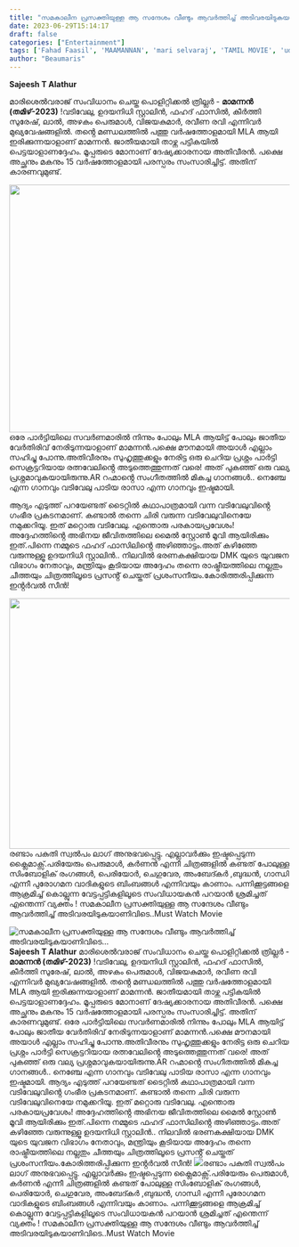 ```yaml
---
title: "സമകാലീന പ്രസക്തിയുള്ള ആ സന്ദേശം വീണ്ടും ആവർത്തിച്ച് അടിവരയിടുകയാണിവിടെ..."
date: 2023-06-29T15:14:17
draft: false
categories: ["Entertainment"]
tags: ['Fahad Faasil', 'MAAMANNAN', 'mari selvaraj', 'TAMIL MOVIE', 'udayanidhi stalin', 'vadivelu']
author: "Beaumaris"
---
```


<strong>Sajeesh T Alathur </strong>

മാരിശെൽവരാജ് സംവിധാനം ചെയ്ത പൊളിറ്റിക്കൽ ത്രില്ലർ - <strong>മാമന്നൻ (തമിഴ്-2023)</strong> !വടിവേലു, ഉദയനിധി സ്റ്റാലിൻ, ഫഹദ് ഫാസിൽ, കീർത്തി സുരേഷ്, ലാൽ, അഴകം പെരുമാൾ, വിജയകുമാർ, രവീണ രവി എന്നിവർ മുഖ്യവേഷങ്ങളിൽ. തൻ്റെ മണ്ഡലത്തിൽ പത്തു വർഷത്തോളമായി MLA ആയി ഇരിക്കുന്നയാളാണ് മാമന്നൻ. ജാതീയമായി താഴ്ന്ന പട്ടികയിൽ പെട്ടയാളാണദ്ദേഹം. മൂപ്പരുടെ മോനാണ് ദേഷ്യക്കാരനായ അതിവീരൻ. പക്ഷെ അച്ഛനും മകനും 15 വർഷത്തോളമായി പരസ്പരം സംസാരിച്ചിട്ട്. അതിന് കാരണവുമുണ്ട്.

<a href="https://cdn.boolokam.com/articles/2023/06/dqdffff-2.jpg"><img class="size-large wp-image-401505 aligncenter" src="https://cdn.boolokam.com/articles/2023/06/dqdffff-2-1024x569.jpg" alt="" width="800" height="445" /></a>ഒരേ പാർട്ടിയിലെ സവർണമാരിൽ നിന്നും പോലും MLA ആയിട്ട് പോലും ജാതീയ വേർതിരിവ് നേരിടുന്നയാളാണ് മാമന്നൻ.പക്ഷെ മൗനമായി അയാൾ എല്ലാം സഹിച്ചു പോന്നു.അതിവീരനും സുഹൃത്തുക്കളും നേരിട്ട ഒരു ചെറിയ പ്രശ്നം പാർട്ടി സെക്രട്ടറിയായ രത്നവേലിൻ്റെ അടുത്തെത്തുന്നത് വരെ! അത് പുകഞ്ഞ് ഒരു വല്യ പ്രശ്നമാവുകയായിരുന്നു.AR റഹ്മാൻ്റെ സംഗീതത്തിൽ മികച്ച ഗാനങ്ങൾ.. നെഞ്ചേ എന്ന ഗാനവും വടിവേലു പാടിയ രാസാ എന്ന ഗാനവും ഇഷ്ടമായി.

ആദ്യം എടുത്ത് പറയേണ്ടത് ടൈറ്റിൽ കഥാപാത്രമായി വന്ന വടിവേലുവിൻ്റെ ഗംഭീര പ്രകടനമാണ്. കണ്ടാൽ തന്നെ ചിരി വരുന്ന വടിവേലുവിനെയേ നമുക്കറിയൂ. ഇത് മറ്റൊരു വടിവേലു. എന്തൊരു പരകായപ്രവേശം! അദ്ദേഹത്തിൻ്റെ അഭിനയ ജീവിതത്തിലെ മൈൽ സ്റ്റോൺ മൂവി ആയിരിക്കും ഇത്.പിന്നെ നമ്മുടെ ഫഹദ് ഫാസിലിൻ്റെ അഴിഞ്ഞാട്ടം.അത് കഴിഞ്ഞേ വരുന്നുള്ളൂ ഉദയനിധി സ്റ്റാലിൻ.. നിലവിൽ ഭരണകക്ഷിയായ DMK യുടെ യുവജന വിഭാഗം നേതാവും, മന്ത്രിയും കൂടിയായ അദ്ദേഹം തന്നെ രാഷ്ട്രീയത്തിലെ നല്ലതും ചീത്തയും ചിത്രത്തിലൂടെ പ്രസൻ്റ് ചെയ്തത് പ്രശംസനീയം.കോരിത്തരിപ്പിക്കുന്ന ഇൻ്റർവൽ സീൻ!

<a href="https://cdn.boolokam.com/articles/2023/06/qqwwww.jpg"><img class="size-large wp-image-401506 aligncenter" src="https://cdn.boolokam.com/articles/2023/06/qqwwww-1024x576.jpg" alt="" width="800" height="450" /></a>രണ്ടാം പകുതി സ്വൽപം ലാഗ് അനുഭവപ്പെട്ടു. എല്ലാവർക്കും ഇഷ്ടപ്പെടുന്ന ക്ലൈമാക്സ്.പരിയേരും പെരുമാൾ, കർണൻ എന്നീ ചിത്രങ്ങളിൽ കണ്ടത് പോലുള്ള സിംബോളിക് രംഗങ്ങൾ, പെരിയോർ, ചെഗുവേര, അംബേദ്കർ ,ബുദ്ധൻ, ഗാന്ധി എന്നീ പുരോഗമന വാദികളുടെ ബിംബങ്ങൾ എന്നിവയും കാണാം. പന്നിക്കൂട്ടങ്ങളെ ആക്രമിച്ച് കൊല്ലുന്ന വേട്ടപ്പട്ടികളിലൂടെ സംവിധായകൻ പറയാൻ ശ്രമിച്ചത് എന്തെന്ന് വ്യക്തം ! സമകാലീന പ്രസക്തിയുള്ള ആ സന്ദേശം വീണ്ടും ആവർത്തിച്ച് അടിവരയിടുകയാണിവിടെ..Must Watch Movie


![സമകാലീന പ്രസക്തിയുള്ള ആ സന്ദേശം വീണ്ടും ആവർത്തിച്ച് അടിവരയിടുകയാണിവിടെ...](https://cdn.boolokam.com/articles/2023/06/dqdffff-2-1024x569.jpg)**Sajeesh T Alathur** മാരിശെൽവരാജ് സംവിധാനം ചെയ്ത പൊളിറ്റിക്കൽ ത്രില്ലർ - **മാമന്നൻ (തമിഴ്-2023)** !വടിവേലു, ഉദയനിധി സ്റ്റാലിൻ, ഫഹദ് ഫാസിൽ, കീർത്തി സുരേഷ്, ലാൽ, അഴകം പെരുമാൾ, വിജയകുമാർ, രവീണ രവി എന്നിവർ മുഖ്യവേഷങ്ങളിൽ. തൻ്റെ മണ്ഡലത്തിൽ പത്തു വർഷത്തോളമായി MLA ആയി ഇരിക്കുന്നയാളാണ് മാമന്നൻ. ജാതീയമായി താഴ്ന്ന പട്ടികയിൽ പെട്ടയാളാണദ്ദേഹം. മൂപ്പരുടെ മോനാണ് ദേഷ്യക്കാരനായ അതിവീരൻ. പക്ഷെ അച്ഛനും മകനും 15 വർഷത്തോളമായി പരസ്പരം സംസാരിച്ചിട്ട്. അതിന് കാരണവുമുണ്ട്. [](https://cdn.boolokam.com/articles/2023/06/dqdffff-2.jpg)ഒരേ പാർട്ടിയിലെ സവർണമാരിൽ നിന്നും പോലും MLA ആയിട്ട് പോലും ജാതീയ വേർതിരിവ് നേരിടുന്നയാളാണ് മാമന്നൻ.പക്ഷെ മൗനമായി അയാൾ എല്ലാം സഹിച്ചു പോന്നു.അതിവീരനും സുഹൃത്തുക്കളും നേരിട്ട ഒരു ചെറിയ പ്രശ്നം പാർട്ടി സെക്രട്ടറിയായ രത്നവേലിൻ്റെ അടുത്തെത്തുന്നത് വരെ! അത് പുകഞ്ഞ് ഒരു വല്യ പ്രശ്നമാവുകയായിരുന്നു.AR റഹ്മാൻ്റെ സംഗീതത്തിൽ മികച്ച ഗാനങ്ങൾ.. നെഞ്ചേ എന്ന ഗാനവും വടിവേലു പാടിയ രാസാ എന്ന ഗാനവും ഇഷ്ടമായി. ആദ്യം എടുത്ത് പറയേണ്ടത് ടൈറ്റിൽ കഥാപാത്രമായി വന്ന വടിവേലുവിൻ്റെ ഗംഭീര പ്രകടനമാണ്. കണ്ടാൽ തന്നെ ചിരി വരുന്ന വടിവേലുവിനെയേ നമുക്കറിയൂ. ഇത് മറ്റൊരു വടിവേലു. എന്തൊരു പരകായപ്രവേശം! അദ്ദേഹത്തിൻ്റെ അഭിനയ ജീവിതത്തിലെ മൈൽ സ്റ്റോൺ മൂവി ആയിരിക്കും ഇത്.പിന്നെ നമ്മുടെ ഫഹദ് ഫാസിലിൻ്റെ അഴിഞ്ഞാട്ടം.അത് കഴിഞ്ഞേ വരുന്നുള്ളൂ ഉദയനിധി സ്റ്റാലിൻ.. നിലവിൽ ഭരണകക്ഷിയായ DMK യുടെ യുവജന വിഭാഗം നേതാവും, മന്ത്രിയും കൂടിയായ അദ്ദേഹം തന്നെ രാഷ്ട്രീയത്തിലെ നല്ലതും ചീത്തയും ചിത്രത്തിലൂടെ പ്രസൻ്റ് ചെയ്തത് പ്രശംസനീയം.കോരിത്തരിപ്പിക്കുന്ന ഇൻ്റർവൽ സീൻ! [![](https://cdn.boolokam.com/articles/2023/06/qqwwww-1024x576.jpg)](https://cdn.boolokam.com/articles/2023/06/qqwwww.jpg)രണ്ടാം പകുതി സ്വൽപം ലാഗ് അനുഭവപ്പെട്ടു. എല്ലാവർക്കും ഇഷ്ടപ്പെടുന്ന ക്ലൈമാക്സ്.പരിയേരും പെരുമാൾ, കർണൻ എന്നീ ചിത്രങ്ങളിൽ കണ്ടത് പോലുള്ള സിംബോളിക് രംഗങ്ങൾ, പെരിയോർ, ചെഗുവേര, അംബേദ്കർ ,ബുദ്ധൻ, ഗാന്ധി എന്നീ പുരോഗമന വാദികളുടെ ബിംബങ്ങൾ എന്നിവയും കാണാം. പന്നിക്കൂട്ടങ്ങളെ ആക്രമിച്ച് കൊല്ലുന്ന വേട്ടപ്പട്ടികളിലൂടെ സംവിധായകൻ പറയാൻ ശ്രമിച്ചത് എന്തെന്ന് വ്യക്തം ! സമകാലീന പ്രസക്തിയുള്ള ആ സന്ദേശം വീണ്ടും ആവർത്തിച്ച് അടിവരയിടുകയാണിവിടെ..Must Watch Movie
